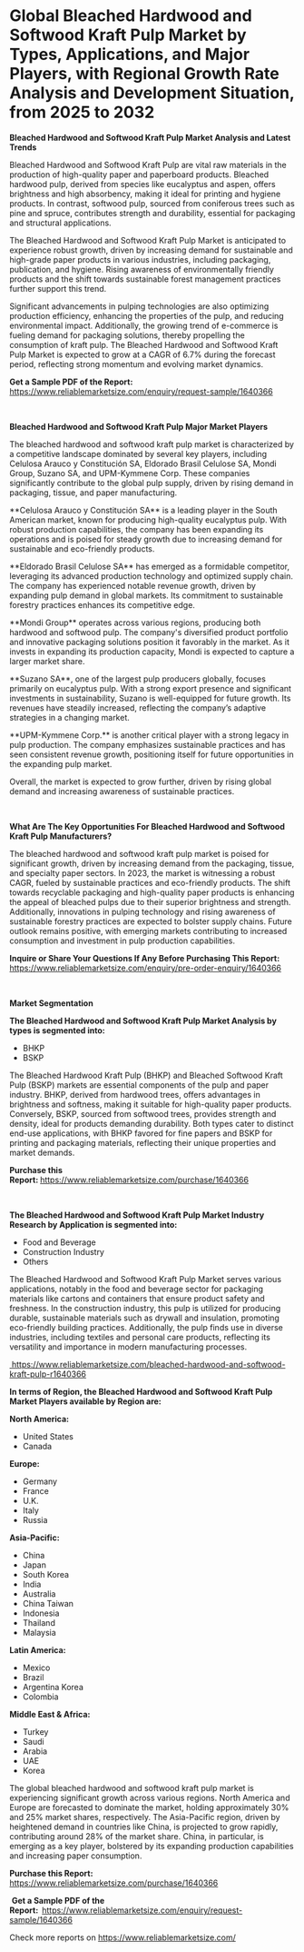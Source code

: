 <p><h1>Global Bleached Hardwood and Softwood Kraft Pulp Market by Types, Applications, and Major Players, with Regional Growth Rate Analysis and Development Situation, from 2025 to 2032</h1></p><p><strong>Bleached Hardwood and Softwood Kraft Pulp Market Analysis and Latest Trends</strong></p>
<p><p>Bleached Hardwood and Softwood Kraft Pulp are vital raw materials in the production of high-quality paper and paperboard products. Bleached hardwood pulp, derived from species like eucalyptus and aspen, offers brightness and high absorbency, making it ideal for printing and hygiene products. In contrast, softwood pulp, sourced from coniferous trees such as pine and spruce, contributes strength and durability, essential for packaging and structural applications. </p><p>The Bleached Hardwood and Softwood Kraft Pulp Market is anticipated to experience robust growth, driven by increasing demand for sustainable and high-grade paper products in various industries, including packaging, publication, and hygiene. Rising awareness of environmentally friendly products and the shift towards sustainable forest management practices further support this trend. </p><p>Significant advancements in pulping technologies are also optimizing production efficiency, enhancing the properties of the pulp, and reducing environmental impact. Additionally, the growing trend of e-commerce is fueling demand for packaging solutions, thereby propelling the consumption of kraft pulp. The Bleached Hardwood and Softwood Kraft Pulp Market is expected to grow at a CAGR of 6.7% during the forecast period, reflecting strong momentum and evolving market dynamics.</p></p>
<p><strong>Get a Sample PDF of the Report:&nbsp;</strong> <a href="https://www.reliablemarketsize.com/enquiry/request-sample/1640366?utm_campaign=1167&utm_medium=2&utm_source=Github&utm_content=ia&utm_term=01022025&utm_id=bleached-hardwood-and-softwood-kraft-pulp">https://www.reliablemarketsize.com/enquiry/request-sample/1640366</a></p>
<p>&nbsp;</p>
<p><strong>Bleached Hardwood and Softwood Kraft Pulp Major Market Players</strong></p>
<p><p>The bleached hardwood and softwood kraft pulp market is characterized by a competitive landscape dominated by several key players, including Celulosa Arauco y Constitución SA, Eldorado Brasil Celulose SA, Mondi Group, Suzano SA, and UPM-Kymmene Corp. These companies significantly contribute to the global pulp supply, driven by rising demand in packaging, tissue, and paper manufacturing.</p><p>**Celulosa Arauco y Constitución SA** is a leading player in the South American market, known for producing high-quality eucalyptus pulp. With robust production capabilities, the company has been expanding its operations and is poised for steady growth due to increasing demand for sustainable and eco-friendly products. </p><p>**Eldorado Brasil Celulose SA** has emerged as a formidable competitor, leveraging its advanced production technology and optimized supply chain. The company has experienced notable revenue growth, driven by expanding pulp demand in global markets. Its commitment to sustainable forestry practices enhances its competitive edge.</p><p>**Mondi Group** operates across various regions, producing both hardwood and softwood pulp. The company's diversified product portfolio and innovative packaging solutions position it favorably in the market. As it invests in expanding its production capacity, Mondi is expected to capture a larger market share.</p><p>**Suzano SA**, one of the largest pulp producers globally, focuses primarily on eucalyptus pulp. With a strong export presence and significant investments in sustainability, Suzano is well-equipped for future growth. Its revenues have steadily increased, reflecting the company’s adaptive strategies in a changing market.</p><p>**UPM-Kymmene Corp.** is another critical player with a strong legacy in pulp production. The company emphasizes sustainable practices and has seen consistent revenue growth, positioning itself for future opportunities in the expanding pulp market.</p><p>Overall, the market is expected to grow further, driven by rising global demand and increasing awareness of sustainable practices.</p></p>
<p>&nbsp;</p>
<p><strong>What Are The Key Opportunities For Bleached Hardwood and Softwood Kraft Pulp Manufacturers?</strong></p>
<p><p>The bleached hardwood and softwood kraft pulp market is poised for significant growth, driven by increasing demand from the packaging, tissue, and specialty paper sectors. In 2023, the market is witnessing a robust CAGR, fueled by sustainable practices and eco-friendly products. The shift towards recyclable packaging and high-quality paper products is enhancing the appeal of bleached pulps due to their superior brightness and strength. Additionally, innovations in pulping technology and rising awareness of sustainable forestry practices are expected to bolster supply chains. Future outlook remains positive, with emerging markets contributing to increased consumption and investment in pulp production capabilities.</p></p>
<p><strong>Inquire or Share Your Questions If Any Before Purchasing This Report:</strong> <a href="https://www.reliablemarketsize.com/enquiry/pre-order-enquiry/1640366?utm_campaign=1167&utm_medium=2&utm_source=Github&utm_content=ia&utm_term=01022025&utm_id=bleached-hardwood-and-softwood-kraft-pulp">https://www.reliablemarketsize.com/enquiry/pre-order-enquiry/1640366</a></p>
<p>&nbsp;</p>
<p><strong>Market Segmentation</strong></p>
<p><strong>The Bleached Hardwood and Softwood Kraft Pulp Market Analysis by types is segmented into:</strong></p>
<p><ul><li>BHKP</li><li>BSKP</li></ul></p>
<p><p>The Bleached Hardwood Kraft Pulp (BHKP) and Bleached Softwood Kraft Pulp (BSKP) markets are essential components of the pulp and paper industry. BHKP, derived from hardwood trees, offers advantages in brightness and softness, making it suitable for high-quality paper products. Conversely, BSKP, sourced from softwood trees, provides strength and density, ideal for products demanding durability. Both types cater to distinct end-use applications, with BHKP favored for fine papers and BSKP for printing and packaging materials, reflecting their unique properties and market demands.</p></p>
<p><strong>Purchase this Report:&nbsp;</strong><a href="https://www.reliablemarketsize.com/purchase/1640366?utm_campaign=1167&utm_medium=2&utm_source=Github&utm_content=ia&utm_term=01022025&utm_id=bleached-hardwood-and-softwood-kraft-pulp">https://www.reliablemarketsize.com/purchase/1640366</a></p>
<p>&nbsp;</p>
<p><strong>The Bleached Hardwood and Softwood Kraft Pulp Market Industry Research by Application is segmented into:</strong></p>
<p><ul><li>Food and Beverage</li><li>Construction Industry</li><li>Others</li></ul></p>
<p><p>The Bleached Hardwood and Softwood Kraft Pulp Market serves various applications, notably in the food and beverage sector for packaging materials like cartons and containers that ensure product safety and freshness. In the construction industry, this pulp is utilized for producing durable, sustainable materials such as drywall and insulation, promoting eco-friendly building practices. Additionally, the pulp finds use in diverse industries, including textiles and personal care products, reflecting its versatility and importance in modern manufacturing processes.</p></p>
<p><a href="https://www.reliablemarketsize.com/bleached-hardwood-and-softwood-kraft-pulp-r1640366?utm_campaign=1167&utm_medium=2&utm_source=Github&utm_content=ia&utm_term=01022025&utm_id=bleached-hardwood-and-softwood-kraft-pulp">&nbsp;https://www.reliablemarketsize.com/bleached-hardwood-and-softwood-kraft-pulp-r1640366</a></p>
<p><strong>In terms of Region, the Bleached Hardwood and Softwood Kraft Pulp Market Players available by Region are:</strong></p>
<p>
    <p> <strong> North America: </strong>
        <ul>
            <li>United States</li>
            <li>Canada</li>
        </ul>
        </p> 
    <p> <strong> Europe: </strong>
        <ul>
            <li>Germany</li>
            <li>France</li>
            <li>U.K.</li>
            <li>Italy</li>
            <li>Russia</li>
        </ul>
        </p> 
    <p> <strong> Asia-Pacific: </strong>
        <ul>
            <li>China</li>
            <li>Japan</li>
            <li>South Korea</li>
            <li>India</li>
            <li>Australia</li>
            <li>China Taiwan</li>
            <li>Indonesia</li>
            <li>Thailand</li>
            <li>Malaysia</li>
        </ul>
        </p> 
    <p> <strong> Latin America: </strong>
        <ul>
            <li>Mexico</li>
            <li>Brazil</li>
            <li>Argentina Korea</li>
            <li>Colombia</li>
        </ul>
        </p> 
    <p> <strong> Middle East & Africa: </strong>
        <ul>
            <li>Turkey</li>
            <li>Saudi</li>
            <li>Arabia</li>
            <li>UAE</li>
            <li>Korea</li>
        </ul>
    </p>
    </p>
<p><p>The global bleached hardwood and softwood kraft pulp market is experiencing significant growth across various regions. North America and Europe are forecasted to dominate the market, holding approximately 30% and 25% market shares, respectively. The Asia-Pacific region, driven by heightened demand in countries like China, is projected to grow rapidly, contributing around 28% of the market share. China, in particular, is emerging as a key player, bolstered by its expanding production capabilities and increasing paper consumption.</p></p>
<p><strong>Purchase this Report: </strong><a href="https://www.reliablemarketsize.com/purchase/1640366?utm_campaign=1167&utm_medium=2&utm_source=Github&utm_content=ia&utm_term=01022025&utm_id=bleached-hardwood-and-softwood-kraft-pulp">https://www.reliablemarketsize.com/purchase/1640366</a></p>
<p>&nbsp;<strong>Get a Sample PDF of the Report:&nbsp;&nbsp;</strong><a href="https://www.reliablemarketsize.com/enquiry/request-sample/1640366?utm_campaign=1167&utm_medium=2&utm_source=Github&utm_content=ia&utm_term=01022025&utm_id=bleached-hardwood-and-softwood-kraft-pulp">https://www.reliablemarketsize.com/enquiry/request-sample/1640366</a></p>
<p><strong></strong></p>
<p>Check more reports on <a href="https://www.reliablemarketsize.com/?utm_campaign=1167&utm_medium=2&utm_source=Github&utm_content=ia&utm_term=01022025&utm_id=bleached-hardwood-and-softwood-kraft-pulp">https://www.reliablemarketsize.com/</a></p>